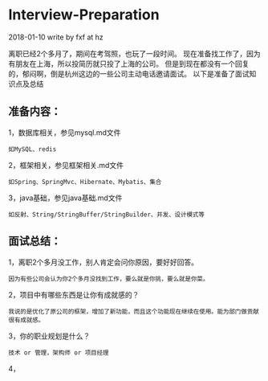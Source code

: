 # Interview-Preparation #
2018-01-10 write by fxf at hz

离职已经2个多月了，期间在考驾照，也玩了一段时间。
现在准备找工作了，因为有朋友在上海，所以投简历就只投了上海的公司。
但是到现在都没有一个回复的，郁闷啊，倒是杭州这边的一些公司主动电话邀请面试。
以下是准备了面试知识点及总结

## 准备内容： ##

1，数据库相关，参见mysql.md文件
	
	如MySQL、redis

2，框架相关，参见框架相关.md文件
	
	如Spring、SpringMvc、Hibernate、Mybatis、集合

3，java基础，参见java基础.md文件
	
	如反射、String/StringBuffer/StringBuilder、并发、设计模式等

## 面试总结： ##

1，离职2个多月没工作，别人肯定会问你原因，要好好回答。
	
	因为有些公司会认为你2个多月没找到工作，要么就是你挑，要么就是你菜。

2，项目中有哪些东西是让你有成就感的？
	
	我说的是优化了原公司的框架，增加了新功能，而且这个功能现在继续在使用。能为部门做贡献很有成就感。
	
3，你的职业规划是什么？
	
	技术 or 管理，架构师 or 项目经理

4，

